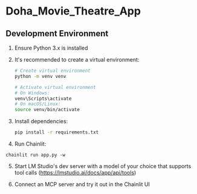 # Doha_Movie_Theatre_App
## Development Environment

1. Ensure Python 3.x is installed

2. It's recommended to create a virtual environment:

   ```bash
   # Create virtual environment
   python -m venv venv
   
   # Activate virtual environment
   # On Windows:
   venv\Scripts\activate
   # On macOS/Linux:
   source venv/bin/activate
   ```

3. Install dependencies:
   ```bash
   pip install -r requirements.txt
   ```

4. Run Chainlit:
```
chainlit run app.py -w
```

5. Start LM Studio's dev server with a model of your choice that supports tool calls (https://lmstudio.ai/docs/app/api/tools)

6. Connect an MCP server and try it out in the Chainlit UI
